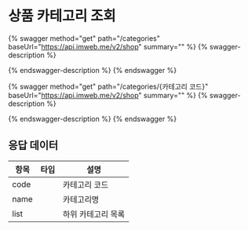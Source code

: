 # 상품 카테고리 조회

{% swagger method="get" path="/categories" baseUrl="https://api.imweb.me/v2/shop" summary="" %}
{% swagger-description %}

{% endswagger-description %}
{% endswagger %}

{% swagger method="get" path="/categories/{카테고리 코드}" baseUrl="https://api.imweb.me/v2/shop" summary="" %}
{% swagger-description %}

{% endswagger-description %}
{% endswagger %}

## 응답 데이터

<table><thead><tr><th>항목</th><th data-type="select">타입</th><th>설명</th></tr></thead><tbody><tr><td>code</td><td></td><td>카테고리 코드</td></tr><tr><td>name</td><td></td><td>카테고리명</td></tr><tr><td>list</td><td></td><td>하위 카테고리 목록</td></tr></tbody></table>
